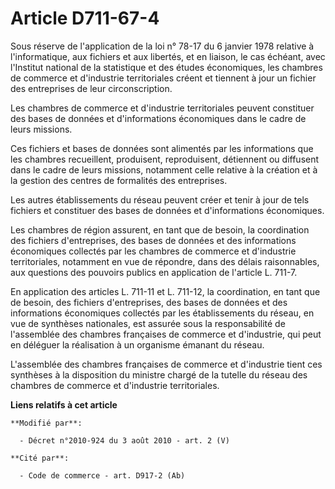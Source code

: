 # Article D711-67-4

Sous réserve de l'application de la loi n° 78-17 du 6 janvier 1978 relative à l'informatique, aux fichiers et aux libertés,
et en liaison, le cas échéant, avec l'Institut national de la statistique et des études économiques, les chambres de commerce
et d'industrie territoriales créent et tiennent à jour un fichier des entreprises de leur circonscription. 

Les chambres de commerce et d'industrie territoriales peuvent constituer des bases de données et d'informations économiques
dans le cadre de leurs missions. 

Ces fichiers et bases de données sont alimentés par les informations que les chambres recueillent, produisent, reproduisent,
détiennent ou diffusent dans le cadre de leurs missions, notamment celle relative à la création et à la gestion des centres
de formalités des entreprises. 

Les autres établissements du réseau peuvent créer et tenir à jour de tels fichiers et constituer des bases de données et
d'informations économiques. 

Les chambres de région assurent, en tant que de besoin, la coordination des fichiers d'entreprises, des bases de données et
des informations économiques collectés par les chambres de commerce et d'industrie territoriales, notamment en vue de
répondre, dans des délais raisonnables, aux questions des pouvoirs publics en application de l'article L. 711-7. 

En application des articles L. 711-11 et L. 711-12, la coordination, en tant que de besoin, des fichiers d'entreprises, des
bases de données et des informations économiques collectés par les établissements du réseau, en vue de synthèses nationales,
est assurée sous la responsabilité de l'assemblée des chambres françaises de commerce et d'industrie, qui peut en déléguer la
réalisation à un organisme émanant du réseau.

L'assemblée des chambres françaises de commerce et d'industrie tient ces synthèses à la disposition du ministre chargé de la
tutelle du réseau des chambres de commerce et d'industrie territoriales.

**Liens relatifs à cet article**

	**Modifié par**:

	  - Décret n°2010-924 du 3 août 2010 - art. 2 (V)

	**Cité par**:

	  - Code de commerce - art. D917-2 (Ab)
